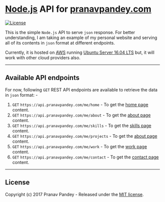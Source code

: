 # [Node.js](https://nodejs.org) API for [pranavpandey.com](https://pranavpandey.com)

[![License](https://img.shields.io/github/license/mashape/apistatus.svg)](./LICENSE.txt)

This is the simple `Node.js` API to serve `json` response. For better
understanding, I am taking an example of my personal website and serving all of
its contents in `json` format at different endpoints.

Currently, it is hosted on [AWS](https://aws.amazon.com/) running
[Ubuntu Server 16.04 LTS](https://www.ubuntu.com/download/server) but, it will
work with other cloud providers also.

---

## Available API endpoints

For now, following `GET` REST API endpoints are available to retrieve the data in
`json` format: -

1. `GET` `https://api.pranavpandey.com/me/home` - To get the [home page](https://pranavpandey.com/home) content.
2. `GET` `https://api.pranavpandey.com/me/about` - To get the [about page](https://pranavpandey.com/about) content.
3. `GET` `https://api.pranavpandey.com/me/skills` - To get the [skills page](https://pranavpandey.com/skills) content.
4. `GET` `https://api.pranavpandey.com/me/projects` - To get the [about page](https://pranavpandey.com/projects) content.
5. `GET` `https://api.pranavpandey.com/me/work` - To get the [work page](https://pranavpandey.com/work) content.
6. `GET` `https://api.pranavpandey.com/me/contact` - To get the [contact page](https://pranavpandey.com/contact) content.

---

## License

Copyright (c) 2017 Pranav Pandey - Released under the [MIT license](./LICENSE.txt).
